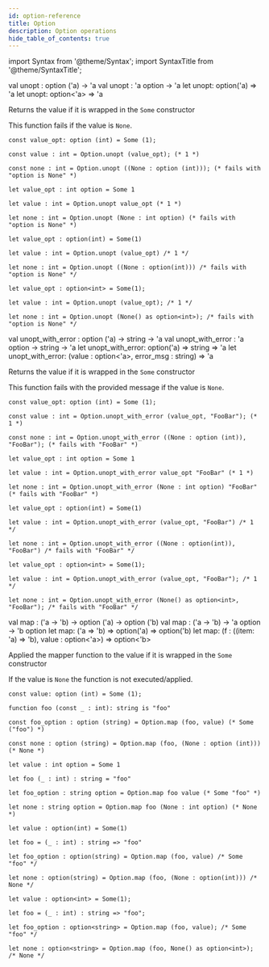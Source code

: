 ```yaml
---
id: option-reference
title: Option
description: Option operations
hide_table_of_contents: true
---
```


import Syntax from '@theme/Syntax';
import SyntaxTitle from '@theme/SyntaxTitle';

<SyntaxTitle syntax="pascaligo">
val unopt : option ('a) -> 'a
</SyntaxTitle>
<SyntaxTitle syntax="cameligo">
val unopt : 'a option -> 'a
</SyntaxTitle>
<SyntaxTitle syntax="reasonligo">
let unopt: option('a) => 'a
</SyntaxTitle>
<SyntaxTitle syntax="jsligo">
let unopt: option&lt;'a&gt; => 'a
</SyntaxTitle>

Returns the value if it is wrapped in the `Some` constructor

This function fails if the value is `None`.

<Syntax syntax="pascaligo">

```pascaligo group=option protocol=ithaca
const value_opt: option (int) = Some (1);

const value : int = Option.unopt (value_opt); (* 1 *)

const none : int = Option.unopt ((None : option (int))); (* fails with "option is None" *)

```

</Syntax>
<Syntax syntax="cameligo">

```cameligo group=option protocol=ithaca
let value_opt : int option = Some 1

let value : int = Option.unopt value_opt (* 1 *)

let none : int = Option.unopt (None : int option) (* fails with "option is None" *)

```

</Syntax>
<Syntax syntax="reasonligo">

```reasonligo group=option protocol=ithaca
let value_opt : option(int) = Some(1)

let value : int = Option.unopt (value_opt) /* 1 */

let none : int = Option.unopt ((None : option(int))) /* fails with "option is None" */

```

</Syntax>
<Syntax syntax="jsligo">

```jsligo group=option protocol=ithaca
let value_opt : option<int> = Some(1);

let value : int = Option.unopt (value_opt); /* 1 */

let none : int = Option.unopt (None() as option<int>); /* fails with "option is None" */

```

</Syntax>


<SyntaxTitle syntax="pascaligo">
val unopt_with_error : option ('a) -> string -> 'a
</SyntaxTitle>
<SyntaxTitle syntax="cameligo">
val unopt_with_error : 'a option -> string -> 'a
</SyntaxTitle>
<SyntaxTitle syntax="reasonligo">
let unopt_with_error: option('a) => string => 'a
</SyntaxTitle>
<SyntaxTitle syntax="jsligo">
let unopt_with_error: (value : option&lt;'a&gt;, error_msg : string) => 'a
</SyntaxTitle>

Returns the value if it is wrapped in the `Some` constructor

This function fails with the provided message if the value is `None`.


<Syntax syntax="pascaligo">

```pascaligo group=option protocol=ithaca
const value_opt: option (int) = Some (1);

const value : int = Option.unopt_with_error (value_opt, "FooBar"); (* 1 *)

const none : int = Option.unopt_with_error ((None : option (int)), "FooBar"); (* fails with "FooBar" *)

```

</Syntax>
<Syntax syntax="cameligo">

```cameligo group=option protocol=ithaca
let value_opt : int option = Some 1

let value : int = Option.unopt_with_error value_opt "FooBar" (* 1 *)

let none : int = Option.unopt_with_error (None : int option) "FooBar" (* fails with "FooBar" *)

```

</Syntax>
<Syntax syntax="reasonligo">

```reasonligo group=option protocol=ithaca
let value_opt : option(int) = Some(1)

let value : int = Option.unopt_with_error (value_opt, "FooBar") /* 1 */

let none : int = Option.unopt_with_error ((None : option(int)), "FooBar") /* fails with "FooBar" */

```

</Syntax>
<Syntax syntax="jsligo">

```jsligo group=option protocol=ithaca
let value_opt : option<int> = Some(1);

let value : int = Option.unopt_with_error (value_opt, "FooBar"); /* 1 */

let none : int = Option.unopt_with_error (None() as option<int>, "FooBar"); /* fails with "FooBar" */

```

</Syntax>

<SyntaxTitle syntax="pascaligo">
val map : ('a -> 'b) -> option ('a) -> option ('b)
</SyntaxTitle>
<SyntaxTitle syntax="cameligo">
val map : ('a -> 'b) -> 'a option -> 'b option
</SyntaxTitle>
<SyntaxTitle syntax="reasonligo">
let map: ('a => 'b) => option('a) => option('b)
</SyntaxTitle>
<SyntaxTitle syntax="jsligo">
let map: (f : ((item: 'a) => 'b), value : option&lt;'a&gt;) => option&lt;'b&gt;
</SyntaxTitle>

Applied the mapper function to the value if it is wrapped in the `Some` constructor

If the value is `None` the function is not executed/applied.

<Syntax syntax="pascaligo">

```pascaligo group=option protocol=ithaca
const value: option (int) = Some (1);

function foo (const _ : int): string is "foo"

const foo_option : option (string) = Option.map (foo, value) (* Some ("foo") *)

const none : option (string) = Option.map (foo, (None : option (int))) (* None *)
```

</Syntax>
<Syntax syntax="cameligo">

```cameligo group=option protocol=ithaca
let value : int option = Some 1

let foo (_ : int) : string = "foo"

let foo_option : string option = Option.map foo value (* Some "foo" *)

let none : string option = Option.map foo (None : int option) (* None *)

```

</Syntax>
<Syntax syntax="reasonligo">

```reasonligo group=option protocol=ithaca
let value : option(int) = Some(1)

let foo = (_ : int) : string => "foo"

let foo_option : option(string) = Option.map (foo, value) /* Some "foo" */

let none : option(string) = Option.map (foo, (None : option(int))) /* None */

```

</Syntax>
<Syntax syntax="jsligo">

```jsligo group=option protocol=ithaca
let value : option<int> = Some(1);

let foo = (_ : int) : string => "foo";

let foo_option : option<string> = Option.map (foo, value); /* Some "foo" */

let none : option<string> = Option.map (foo, None() as option<int>); /* None */

```

</Syntax>
